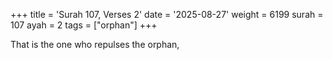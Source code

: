 +++
title = 'Surah 107, Verses 2'
date = '2025-08-27'
weight = 6199
surah = 107
ayah = 2
tags = ["orphan"]
+++

That is the one who repulses the orphan,